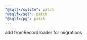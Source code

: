 ```yaml
---
"@sqlfx/sqlite": patch
"@sqlfx/sql": patch
"@sqlfx/pg": patch
---
```


add fromRecord loader for migrations
